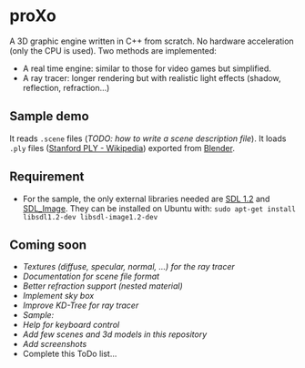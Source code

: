 # proXo
A 3D graphic engine written in C++ from scratch. No hardware acceleration (only the CPU is used).
Two methods are implemented:
 * A real time engine: similar to those for video games but simplified.
 * A ray tracer: longer rendering but with realistic light effects (shadow, reflection, refraction...)

## Sample demo
It reads `.scene` files (*TODO: how to write a scene description file*).
It loads `.ply` files ([Stanford PLY - Wikipedia](https://en.wikipedia.org/wiki/PLY_(file_format))) exported from [Blender](https://www.blender.org/).

## Requirement
* For the sample, the only external libraries needed are [SDL 1.2](https://www.libsdl.org/index.php) and [SDL\_Image](https://www.libsdl.org/projects/SDL_image/). They can be installed on Ubuntu with: `sudo apt-get install libsdl1.2-dev libsdl-image1.2-dev`

## Coming soon
 * *Textures (diffuse, specular, normal, ...) for the ray tracer*
 * *Documentation for scene file format*
 * *Better refraction support (nested material)*
 * *Implement sky box* 
 * *Improve KD-Tree for ray tracer*
 * *Sample:*
  * *Help for keyboard control*
  * *Add few scenes and 3d models in this repository*
  * *Add screenshots*
 * Complete this ToDo list...
